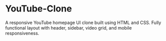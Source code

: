 # YouTube-Clone
A responsive YouTube homepage UI clone built using HTML and CSS. Fully functional layout with header, sidebar, video grid, and mobile responsiveness.
